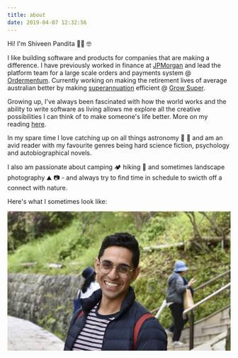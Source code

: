```yaml
---
title: about
date: 2019-04-07 12:32:56
---
```

Hi! I'm Shiveen Pandita 👋🏽 🤓

I like building software and products for companies that are making a difference. I have previously worked in finance at [JPMorgan](https://www.jpmorgan.com/) and lead the platform team for a large scale orders and payments system @ [Ordermentum](https://www.ordermentum.com/). Currently working on making the retirement lives of average australian better by making [superannuation](https://en.wikipedia.org/wiki/Superannuation_in_Australia) efficient @ [Grow Super](https://www.growsuper.com/).

Growing up, I've always been fascinated with how the world works and the ability to write software as living allows me explore all the creative possibilities I can think of to make someone's life better. More on my reading [here](/reading).

In my spare time I love catching up on all things astronomy 🌌 🚀 and am an avid reader with my favourite genres being hard science fiction, psychology and autobiographical novels.

I also am passionate about camping 🏕 hiking 🥾 and sometimes landscape photography ⛰ 📷  - and always try to find time in schedule to swicth off a connect with nature.

Here's what I sometimes look like:

![](about_me.jpg)

